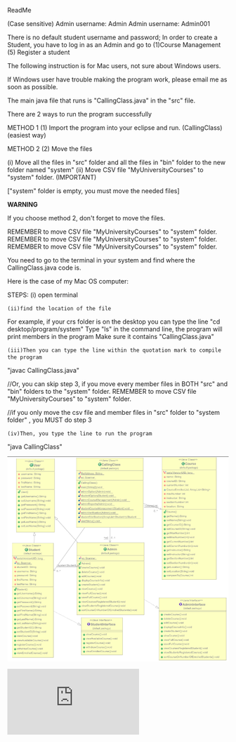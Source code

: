 ReadMe

(Case sensitive)
Admin username: Admin
Admin username: Admin001

There is no default student username and password;
In order to create a Student, you have to log in as an Admin and go to (1)Course Management (5) Register a student



The following instruction is for Mac users, not sure about Windows users.

If Windows user have trouble making the program work, please email me as soon as possible.

The main java file that runs is "CallingClass.java" in the "src" file.

There are 2 ways to run the program successfully

METHOD 1
(1) Import the program into your eclipse and run.  (CallingClass) (easiest way)


METHOD 2
(2) Move the files

(i) Move all the files in "src" folder and all the files in "bin" folder to the new folder named "system"
(ii) Move CSV file "MyUniversityCourses" to "system" folder. (IMPORTANT)

["system" folder is empty, you must move the needed files]

****************************WARNING****************************


If you choose method 2, don't forget to move the files. 

REMEMBER to move CSV file "MyUniversityCourses" to "system" folder.
REMEMBER to move CSV file "MyUniversityCourses" to "system" folder.
REMEMBER to move CSV file "MyUniversityCourses" to "system" folder.


You need to go to the terminal in your system and find where the CallingClass.java code is.

Here is the case of my Mac OS computer: 

STEPS:
	(i) open terminal


	(ii)find the location of the file
For example, if your crs folder is on the desktop you can type the line 
"cd desktop/program/system"
Type "ls" in the command line, the program will print members in the program
Make sure it contains "CallingClass.java"

	(iii)Then you can type the line within the quotation mark to compile the program
"javac CallingClass.java"

//Or, you can skip step 3, if you move every member files in BOTH "src" and "bin" folders to the "system" folder. REMEMBER to move CSV file "MyUniversityCourses" to "system" folder.

//if you only move the csv file and member files in "src" folder to "system folder" , you MUST do step 3

	(iv)Then, you type the line to run the program
"java CallingClass"





![alt text](https://github.com/cyberzzhhss/course_registration_system/blob/main/UML.png)

![alt text](https://github.com/cyberzzhhss/course_registration_system/blob/main/Documentation.pdf)
